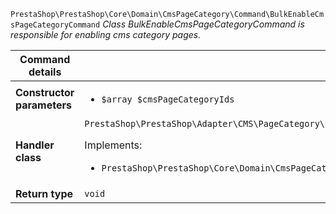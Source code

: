 `PrestaShop\PrestaShop\Core\Domain\CmsPageCategory\Command\BulkEnableCmsPageCategoryCommand`
_Class BulkEnableCmsPageCategoryCommand is responsible for enabling cms category pages._

| Command details            |    |
| -------------------------- | -- |
| **Constructor parameters** | <ul> <li>`$array $cmsPageCategoryIds`</li> </ul> |
| **Handler class**          | `PrestaShop\PrestaShop\Adapter\CMS\PageCategory\CommandHandler\BulkEnableCmsPageCategoryHandler`  <p> Implements: </p> <ul>  <li>`PrestaShop\PrestaShop\Core\Domain\CmsPageCategory\CommandHandler\BulkEnableCmsPageCategoryHandlerInterface`</li>  |
| **Return type** |  `void`  |

